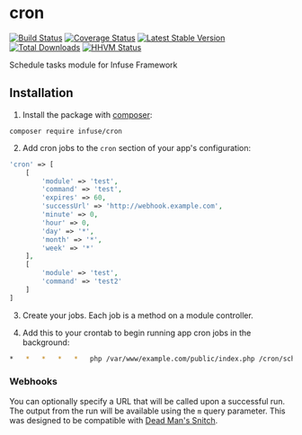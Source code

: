 cron
==============

[![Build Status](https://travis-ci.org/infusephp/cron.png?branch=master)](https://travis-ci.org/infusephp/cron)
[![Coverage Status](https://coveralls.io/repos/infusephp/cron/badge.png)](https://coveralls.io/r/infusephp/cron)
[![Latest Stable Version](https://poser.pugx.org/infuse/cron/v/stable.png)](https://packagist.org/packages/infuse/cron)
[![Total Downloads](https://poser.pugx.org/infuse/cron/downloads.png)](https://packagist.org/packages/infuse/cron)
[![HHVM Status](http://hhvm.h4cc.de/badge/infuse/cron.svg)](http://hhvm.h4cc.de/package/infuse/cron)

Schedule tasks module for Infuse Framework

## Installation

1. Install the package with [composer](http://getcomposer.org):

```
composer require infuse/cron
```

2. Add cron jobs to the `cron` section of your app's configuration:
```php
'cron' => [
	[
		'module' => 'test',
		'command' => 'test',
		'expires' => 60,
		'successUrl' => 'http://webhook.example.com',
		'minute' => 0,
		'hour' => 0,
		'day' => '*',
		'month' => '*',
		'week' => '*'
	],
	[
		'module' => 'test',
		'command' => 'test2'
	]
]
```

3. Create your jobs. Each job is a method on a module controller.

4. Add this to your crontab to begin running app cron jobs in the background:
```bash
*	*	*	*	*	php /var/www/example.com/public/index.php /cron/scheduleCheck
```

### Webhooks

You can optionally specify a URL that will be called upon a successful run. The output from the run will be available using the `m` query parameter. This was designed to be compatible with [Dead Man's Snitch](https://deadmanssnitch.com/).